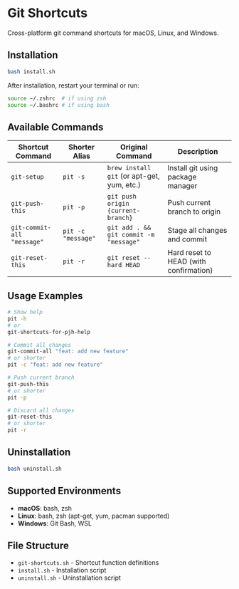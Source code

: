 # Git Shortcuts

Cross-platform git command shortcuts for macOS, Linux, and Windows.

## Installation

```bash
bash install.sh
```

After installation, restart your terminal or run:
```bash
source ~/.zshrc  # if using zsh
source ~/.bashrc # if using bash
```

## Available Commands

| Shortcut Command | Shorter Alias | Original Command | Description |
|-----------------|---------------|------------------|-------------|
| `git-setup` | `pit -s` | `brew install git` (or apt-get, yum, etc.) | Install git using package manager |
| `git-push-this` | `pit -p` | `git push origin {current-branch}` | Push current branch to origin |
| `git-commit-all "message"` | `pit -c "message"` | `git add . && git commit -m "message"` | Stage all changes and commit |
| `git-reset-this` | `pit -r` | `git reset --hard HEAD` | Hard reset to HEAD (with confirmation) |

## Usage Examples

```bash
# Show help
pit -h
# or
git-shortcuts-for-pjh-help

# Commit all changes
git-commit-all "feat: add new feature"
# or shorter
pit -c "feat: add new feature"

# Push current branch
git-push-this
# or shorter
pit -p

# Discard all changes
git-reset-this
# or shorter
pit -r
```

## Uninstallation

```bash
bash uninstall.sh
```

## Supported Environments

- **macOS**: bash, zsh
- **Linux**: bash, zsh (apt-get, yum, pacman supported)
- **Windows**: Git Bash, WSL

## File Structure

- `git-shortcuts.sh` - Shortcut function definitions
- `install.sh` - Installation script
- `uninstall.sh` - Uninstallation script
